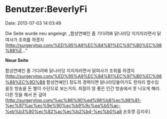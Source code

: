 Benutzer:BeverlyFi
==================

Date: 2013-07-03 14:03:49

Die Seite wurde neu angelegt: „합성연예인 좀 기다려봐 닭나라당
지지자라면서 닭여사가 조취를 하겠지
\[http://surgerytop.com/%ED%95%A9%EC%84%B1%EC%97%B0%EC%98%88%E..."

**Neue Seite**

<div>

합성연예인 좀 기다려봐 닭나라당 지지자라면서 닭여사가 조취를 하겠지
\[http://surgerytop.com/%ED%95%A9%EC%84%B1%EC%97%B0%EC%98%88%EC%9D%B8
합성연예인\] 정도의 경력이면 닭나라당들어가도 한자리 할수있을듯 방송을
돈 벌이 수단으로 보는거지. 죄질이 않 좋은 인간 방송에서 못 나오게 해라.
다른 짓을 해서 돈 갚아
\[http://surgerytop.com/%ec%86%90%ed%98%b8%ec%98%81-%ec%97%ac%ec%9e%90%ec%b9%9c%ea%b5%ac-%eb%b3%80%ec%82%ac%ec%b2%b4-%ec%b0%a8
손호영 김지우\]

</div>
